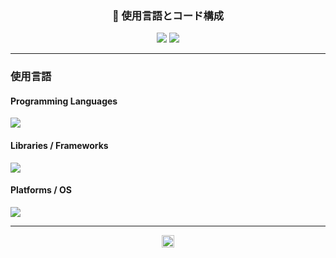 <!-- 🧠 使用言語の割合とコードサイズ比率 -->
<h3 align="center">🧠 使用言語とコード構成</h3>

<p align="center">
  <!-- 言語の割合 -->

  <img src="https://github-profile-summary-cards.vercel.app/api/cards/repos-per-language?username=KKAWAI1998&theme=dracula" />
  <img src="https://github-profile-summary-cards.vercel.app/api/cards/most-commit-language?username=KKAWAI1998&theme=dracula" />

</p>

---

<!-- 🛠 使用言語 & フレームワーク（SkillIcons形式） -->
### 使用言語

####  Programming Languages
<p>
  <img src="https://skillicons.dev/icons?i=python,cpp,matlab,java,latex,html,css,js" />
</p>

#### Libraries / Frameworks
<p>
  <img src="https://skillicons.dev/icons?i=flask,fastapi,django,react,vue,nodejs,express,bootstrap,tailwind" />
</p>

#### Platforms / OS
<p>
  <img src="https://skillicons.dev/icons?i=linux,windows,github,git" />
</p>


---

<!-- 👤 GitHub フォローボタン -->
<p align="center">
  <a href="https://github.com/KKAWAI1998">
    <img height="20" src="https://img.shields.io/github/followers/KKAWAI1998?label=Follow&logo=github&style=flat" />
  </a>
</p>
